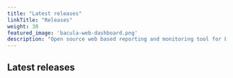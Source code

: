 ```yaml
---
title: "Latest releases"
linkTitle: "Releases"
weight: 30
featured_image: 'bacula-web-dashboard.png'
description: "Open source web based reporting and monitoring tool for Bacula"
---
```


## Latest releases
